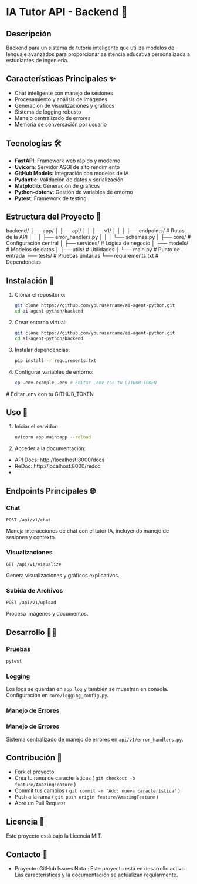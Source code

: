 # IA Tutor API - Backend 🚀

## Descripción
Backend para un sistema de tutoría inteligente que utiliza modelos de lenguaje avanzados para proporcionar asistencia educativa personalizada a estudiantes de ingeniería.

## Características Principales ✨
- Chat inteligente con manejo de sesiones
- Procesamiento y análisis de imágenes
- Generación de visualizaciones y gráficos
- Sistema de logging robusto
- Manejo centralizado de errores
- Memoria de conversación por usuario

## Tecnologías 🛠
- **FastAPI**: Framework web rápido y moderno
- **Uvicorn**: Servidor ASGI de alto rendimiento
- **GitHub Models**: Integración con modelos de IA
- **Pydantic**: Validación de datos y serialización
- **Matplotlib**: Generación de gráficos
- **Python-dotenv**: Gestión de variables de entorno
- **Pytest**: Framework de testing

## Estructura del Proyecto 📁
backend/
├── app/
│   ├── api/
│   │   ├── v1/
│   │   │   ├── endpoints/       # Rutas de la API
│   │   │   ├── error_handlers.py
│   │   │   └── schemas.py
│   ├── core/                    # Configuración central
│   ├── services/                # Lógica de negocio
│   ├── models/                  # Modelos de datos
│   ├── utils/                   # Utilidades
│   └── main.py                  # Punto de entrada
├── tests/                       # Pruebas unitarias
└── requirements.txt             # Dependencias

## Instalación 🔧

1. Clonar el repositorio:
    ```bash
    git clone https://github.com/yourusername/ai-agent-python.git
    cd ai-agent-python/backend
    ```
2. Crear entorno virtual:
    ```bash
    git clone https://github.com/yourusername/ai-agent-python.git
    cd ai-agent-python/backend
    ```
3. Instalar dependencias:
    ```bash
    pip install -r requirements.txt
    ```
4. Configurar variables de entorno:
    ```bash
    cp .env.example .env # Editar .env con tu GITHUB_TOKEN
    ```

# Editar .env con tu GITHUB_TOKEN

## Uso 🚀
1. Iniciar el servidor:
    ```bash
    uvicorn app.main:app --reload
    ```
2. Acceder a la documentación:
- API Docs: http://localhost:8000/docs
- ReDoc: http://localhost:8000/redoc
- 
## Endpoints Principales 🌐
### Chat
```http
POST /api/v1/chat
```

Maneja interacciones de chat con el tutor IA, incluyendo manejo de sesiones y contexto.

### Visualizaciones
```http
GET /api/v1/visualize
```

Genera visualizaciones y gráficos explicativos.

### Subida de Archivos
```http
POST /api/v1/upload
```

Procesa imágenes y documentos.

## Desarrollo 👨‍💻
### Pruebas
```bash
pytest
```

### Logging
Los logs se guardan en `app.log` y también se muestran en consola. Configuración en `core/logging_config.py`.

### Manejo de Errores
### Manejo de Errores
Sistema centralizado de manejo de errores en `api/v1/error_handlers.py`.

## Contribución 🤝
- Fork el proyecto
- Crea tu rama de características ( `git checkout -b feature/AmazingFeature` )
- Commit tus cambios ( `git commit -m 'Add: nueva característica'` )
- Push a la rama ( `git push origin feature/AmazingFeature` )
- Abre un Pull Request
## Licencia 📄
Este proyecto está bajo la Licencia MIT.

## Contacto 📧
- Proyecto: GitHub Issues
Nota : Este proyecto está en desarrollo activo. Las características y la documentación se actualizan regularmente.